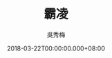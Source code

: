 ---
issue: 267
title: 霸凌
author: 吳秀梅
language: 南四縣
date: 2018-03-22T00:00:00.000+08:00
topic: 抒懷
difficulty: 2
wikidata: Q98096144
wikidata_link: https://www.wikidata.org/wiki/Q98096144
---